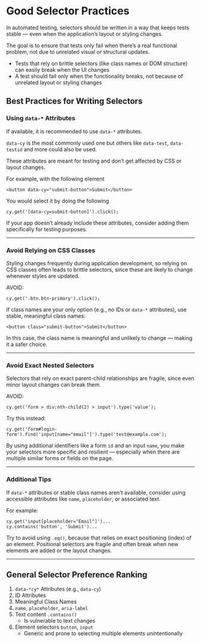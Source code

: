# Good Selector Practices

In automated testing, selectors should be written in a way that keeps tests stable — even when the application’s layout or styling changes.

The goal is to ensure that tests only fail when there’s a real functional problem, not due to unrelated visual or structural updates.
- Tests that rely on brittle selectors (like class names or DOM structure) can easily break when the UI changes
- A test should fail only when the functionality breaks, not because of unrelated layout or styling changes

## Best Practices for Writing Selectors

### Using `data-*` Attributes
If available, it is recommended to use `data-*` attributes. 

`data-cy` is the most commonly used one but others like `data-test`, `data-testid` and more could also be used.

These attributes are meant for testing and don’t get affected by CSS or layout changes.

For example, with the following element
```
<button data-cy="submit-button">Submit</button>
```

You would select it by doing the following
```
cy.get('[data-cy=submit-button]').click();
```

If your app doesn’t already include these attributes, consider adding them specifically for testing purposes. 

---

### Avoid Relying on CSS Classes
Styling changes frequently during application development, so relying on CSS classes often leads to brittle selectors, since these are likely to change whenever styles are updated.

AVOID:
```
cy.get('.btn.btn-primary').click();
```

If class names are your only option (e.g., no IDs or `data-*` attributes), use stable, meaningful class names:
```
<button class="submit-button">Submit</button>
```
In this case, the class name is meaningful and unlikely to change — making it a safer choice.

---

### Avoid Exact Nested Selectors
Selectors that rely on exact parent-child relationships are fragile, since even minor layout changes can break them.

AVOID:
```
cy.get('form > div:nth-child(2) > input').type('value');
```

Try this instead:
```
cy.get('form#login-form').find('input[name="email"]').type('test@example.com');
```

By using additional identifiers like a form `id` and an input `name`, you make your selectors more specific and resilient — especially when there are multiple similar forms or fields on the page.

---

### Additional Tips
If `data-*` attributes or stable class names aren't available, consider using accessible attributes like `name`, `placeholder`, or associated text.

For example:
```
cy.get('input[placeholder="Email"]')...
cy.contains('button', 'Submit')...
```

Try to avoid using `.eq()`, because that relies on exact positioning (index) of an element. Positional selectors are fragile and often break when new elements are added or the layout changes.

---

## General Selector Preference Ranking
1. `data-*cy*` Attributes (e.g., `data-cy`)
2. ID Attributes
3. Meaningful Class Names
4. `name`, `placeholder`, `aria-label`
5. Text content `.contains()`
    -  Is vulnerable to text changes
6. Element selectors `button`, `input`
    - Generic and prone to selecting multiple elements unintentionally